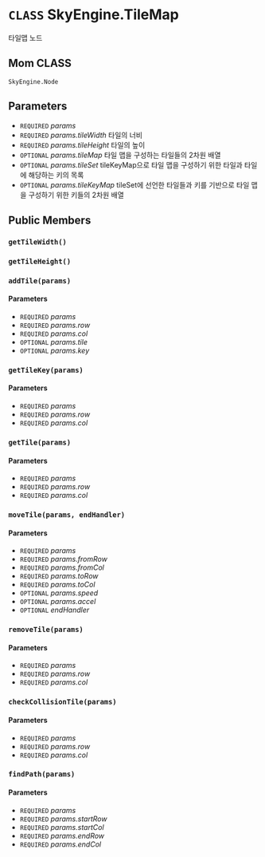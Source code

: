 # `CLASS` SkyEngine.TileMap
타일맵 노드

## Mom CLASS
`SkyEngine.Node`

## Parameters
* `REQUIRED` *params*
* `REQUIRED` *params.tileWidth* 타일의 너비
* `REQUIRED` *params.tileHeight* 타일의 높이
* `OPTIONAL` *params.tileMap* 타일 맵을 구성하는 타일들의 2차원 배열
* `OPTIONAL` *params.tileSet* tileKeyMap으로 타일 맵을 구성하기 위한 타일과 타일에 해당하는 키의 목록
* `OPTIONAL` *params.tileKeyMap* tileSet에 선언한 타일들과 키를 기반으로 타일 맵을 구성하기 위한 키들의 2차원 배열

## Public Members

### `getTileWidth()`

### `getTileHeight()`

### `addTile(params)`
#### Parameters
* `REQUIRED` *params*
* `REQUIRED` *params.row*
* `REQUIRED` *params.col*
* `OPTIONAL` *params.tile*
* `OPTIONAL` *params.key*

### `getTileKey(params)`
#### Parameters
* `REQUIRED` *params*
* `REQUIRED` *params.row*
* `REQUIRED` *params.col*

### `getTile(params)`
#### Parameters
* `REQUIRED` *params*
* `REQUIRED` *params.row*
* `REQUIRED` *params.col*

### `moveTile(params, endHandler)`
#### Parameters
* `REQUIRED` *params*
* `REQUIRED` *params.fromRow*
* `REQUIRED` *params.fromCol*
* `REQUIRED` *params.toRow*
* `REQUIRED` *params.toCol*
* `OPTIONAL` *params.speed*
* `OPTIONAL` *params.accel*
* `OPTIONAL` *endHandler*

### `removeTile(params)`
#### Parameters
* `REQUIRED` *params*
* `REQUIRED` *params.row*
* `REQUIRED` *params.col*

### `checkCollisionTile(params)`
#### Parameters
* `REQUIRED` *params*
* `REQUIRED` *params.row*
* `REQUIRED` *params.col*

### `findPath(params)`
#### Parameters
* `REQUIRED` *params*
* `REQUIRED` *params.startRow*
* `REQUIRED` *params.startCol*
* `REQUIRED` *params.endRow*
* `REQUIRED` *params.endCol*
